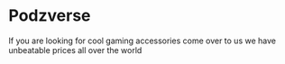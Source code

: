 # Podzverse
If you are looking for cool gaming accessories come over to us we have unbeatable prices all over the world 
